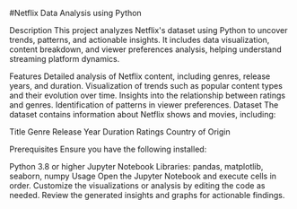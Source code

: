#Netflix Data Analysis using Python

Description
This project analyzes Netflix's dataset using Python to uncover trends, patterns, and actionable insights. It includes data visualization, content breakdown, and viewer preferences analysis, helping understand streaming platform dynamics.

Features
Detailed analysis of Netflix content, including genres, release years, and duration.
Visualization of trends such as popular content types and their evolution over time.
Insights into the relationship between ratings and genres.
Identification of patterns in viewer preferences.
Dataset
The dataset contains information about Netflix shows and movies, including:

Title
Genre
Release Year
Duration
Ratings
Country of Origin

Prerequisites
Ensure you have the following installed:

Python 3.8 or higher
Jupyter Notebook
Libraries: pandas, matplotlib, seaborn, numpy
Usage
Open the Jupyter Notebook and execute cells in order.
Customize the visualizations or analysis by editing the code as needed.
Review the generated insights and graphs for actionable findings.
